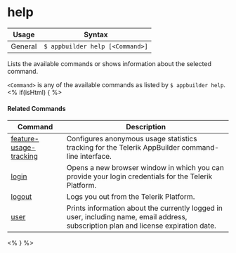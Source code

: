 help
==========

Usage | Syntax
------|-------
General | `$ appbuilder help [<Command>]`
Lists the available commands or shows information about the selected command.

`<Command>` is any of the available commands as listed by `$ appbuilder help`.
<% if(isHtml) { %> 

#### Related Commands

Command | Description
----------|----------
[feature-usage-tracking](feature-usage-tracking.html) | Configures anonymous usage statistics tracking for the Telerik AppBuilder command-line interface.
[login](login.html) | Opens a new browser window in which you can provide your login credentials for the Telerik Platform.
[logout](logout.html) | Logs you out from the Telerik Platform.
[user](user.html) | Prints information about the currently logged in user, including name, email address, subscription plan and license expiration date.
<% } %>